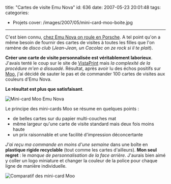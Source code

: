 title: "Cartes de visite Emu Nova"
id: 636
date: 2007-05-23 20:01:48
tags:
categories:
- Projets
cover: /images/2007/05/mini-card-moo-boite.jpg
---

C'est bien connu, [chez Emu Nova on roule en Porsche](http://forums.emunova.net/index.php?showtopic=2696). A tel point qu'on a même besoin de fournir des cartes de visites à toutes les filles que l'on ramène de _disco club_ (<cite>Jean-Jean, un Cacolac on ze rock si il te plait</cite>).
<!--more-->
**Créer une carte de visite personnalisée est véritablement laborieux**. J'avais tenté le coup sur le site de [VistaPrint](http://www.vistaprint.fr/) mais _la complexité de la procédure m'en a dissuadé_. Résultat, après avoir lu des échos positifs sur [Moo](http://www.moo.com/), j'ai décidé de sauter le pas et de commander 100 cartes de visites aux couleurs d'Emu Nova.

**Le résultat est plus que satisfaisant**.

![Mini-card Moo Emu Nova](/images/2007/05/mini-card-moo-emunova.jpg)

Le principe des mini-cards Moo se résume en quelques points :

*   de belles cartes sur du papier multi-couches mat
*   même largeur qu'une carte de visite standard mais deux fois moins haute
*   un prix raisonnable et une facilité d'impression déconcertante

_J'ai reçu ma commande en moins d'une semaine_ dans une boîte en **plastique rigide recyclable** (tout comme les cartes d'ailleurs).
**Mon seul regret** : le _manque de personnalisation de la face arrière_. J'aurais bien aimé y coller un logo miniature et changer la couleur de la police pour chaque ligne de manière individuelle.

![Comparatif des mini-card Moo](/images/2007/05/mini-card-moo-comparatif.jpg)